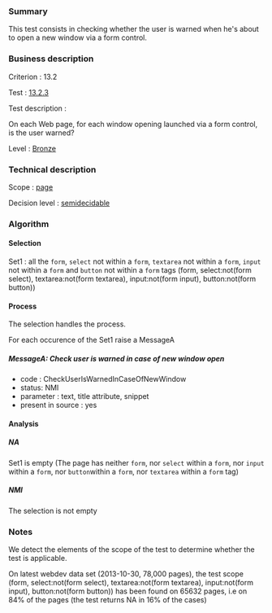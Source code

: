 ### Summary

This test consists in checking whether the user is warned when he's
about to open a new window via a form control.

### Business description

Criterion : 13.2

Test : [13.2.3](http://accessiweb.org/index.php/accessiweb-22-english-version.html#test-13-2-3)

Test description :

On each Web page, for each window opening launched via a form control,
is the user warned?

Level : [Bronze](/en/category/rules-design/accessiweb-11/level/bronze)

### Technical description

Scope : [page](/en/category/rules-design/accessiweb-11/scope/page)

Decision level :
[semidecidable](/en/category/rules-design/accessiweb-11/decision-level/semidecidable)

### Algorithm

#### Selection

Set1 : all the `form`, `select` not within a `form`, `textarea` not
within a `form`, `input` not within a `form` and `button` not within
a `form` tags (form, select:not(form select), textarea:not(form
textarea), input:not(form input), button:not(form button))

#### Process

The selection handles the process.

For each occurence of the Set1 raise a MessageA

##### MessageA: Check user is warned in case of new window open

-   code : CheckUserIsWarnedInCaseOfNewWindow
-   status: NMI
-   parameter : text, title attribute, snippet
-   present in source : yes

#### Analysis

##### NA

Set1 is empty (The page has neither `form`, nor `select` within a
`form`, nor `input` within a `form`, nor `button`within a `form`,
nor `textarea` within a `form` tag)

##### NMI

The selection is not empty

### Notes

We detect the elements of the scope of the test to determine whether the
test is applicable.

On latest webdev data set (2013-10-30, 78,000 pages), the test scope
(form, select:not(form select), textarea:not(form textarea),
input:not(form input), button:not(form button)) has been found on 65632
pages, i.e on 84% of the pages (the test returns NA in 16% of the cases)
